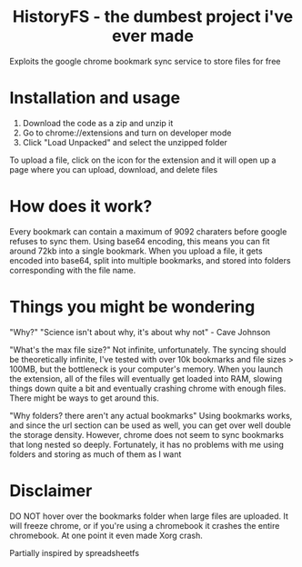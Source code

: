 <div align="center">
    <h1>HistoryFS - the dumbest project i've ever made</h1>
</div>
Exploits the google chrome bookmark sync service to store files for free

# Installation and usage
1. Download the code as a zip and unzip it
2. Go to chrome://extensions and turn on developer mode
3. Click "Load Unpacked" and select the unzipped folder

To upload a file, click on the icon for the extension and it will open up a page where you can upload, download, and delete files

# How does it work?
Every bookmark can contain a maximum of 9092 charaters before google refuses to sync them. Using base64 encoding, this means you can fit around 72kb into a single bookmark.
When you upload a file, it gets encoded into base64, split into multiple bookmarks, and stored into folders corresponding with the file name.

# Things you might be wondering

"Why?"
    "Science isn't about why, it's about why not" - Cave Johnson

"What's the max file size?"
    Not infinite, unfortunately. The syncing should be theoretically infinite, I've tested with over 10k bookmarks and file sizes > 100MB, but the bottleneck is your computer's memory. When you launch the extension, all of the files will eventually get loaded into RAM, slowing things down quite a bit and eventually crashing chrome with enough files. There might be ways to get around this.

"Why folders? there aren't any actual bookmarks"
    Using bookmarks works, and since the url section can be used as well, you can get over well double the storage density. However, chrome does not seem to sync bookmarks that long nested so deeply.
    Fortunately, it has no problems with me using folders and storing as much of them as I want 


# Disclaimer
DO NOT hover over the bookmarks folder when large files are uploaded. It will freeze chrome, or if you're using a chromebook it crashes the entire chromebook. At one point it even made Xorg crash.


Partially inspired by spreadsheetfs